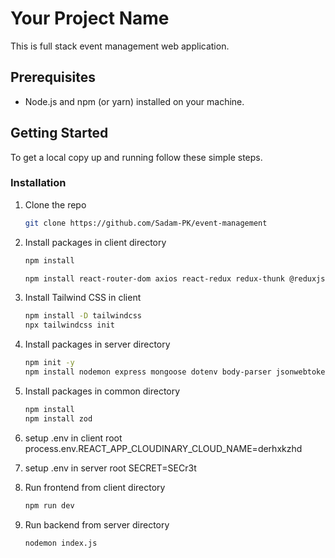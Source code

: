 # Your Project Name

This is full stack event management web application.

## Prerequisites

- Node.js and npm (or yarn) installed on your machine.

## Getting Started

To get a local copy up and running follow these simple steps.

### Installation

1.  Clone the repo

    ```sh
    git clone https://github.com/Sadam-PK/event-management
    ```

2.  Install packages in client directory
    ```sh
    npm install
    ```
    ```sh
    npm install react-router-dom axios react-redux redux-thunk @reduxjs/toolkit react-query @heroicons/react react-toastify react-paginate react-loader-spinner moment
    ```
3.  Install Tailwind CSS in client

    ```sh
    npm install -D tailwindcss
    npx tailwindcss init
    ```

4.  Install packages in server directory
    ```sh
    npm init -y
    npm install nodemon express mongoose dotenv body-parser jsonwebtoken multer cloudinary moment fs zod
    ```
5.  Install packages in common directory

    ```sh
    npm install
    npm install zod
    ```

6.  setup .env in client root
    process.env.REACT_APP_CLOUDINARY_CLOUD_NAME=derhxkzhd

7.  setup .env in server root
    SECRET=SECr3t

8.  Run frontend from client directory
    ```sh
    npm run dev
    ```
9.  Run backend from server directory
    ```sh
    nodemon index.js
    ```
